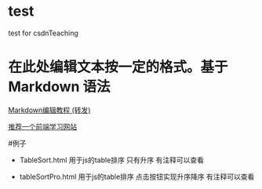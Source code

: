 # test
test for csdnTeaching
# 在此处编辑文本按一定的格式。基于 Markdown 语法
[Markdown编辑教程 (转发)](http://www.jianshu.com/p/q81RER)

[推荐一个前端学习网站](http://www.qdfuns.com/notes/id/all:all:all:82dec52c2ad6cd55dc2a84ee5cfdc713.html)



#例子
- TableSort.html
用于js的table排序 只有升序 有注释可以查看

- tableSortPro.html
用于js的table排序 点击按钮实现升序降序 有注释可以查看

